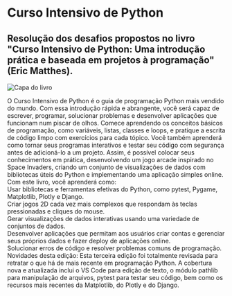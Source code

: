 # Curso Intensivo de Python
## Resolução dos desafios propostos no livro "Curso Intensivo de Python: Uma introdução prática e baseada em projetos à programação" (Eric Matthes).
<img align="Center" Alt="Capa do livro" src="https://m.media-amazon.com/images/I/71+zivhMZKL._AC_UF1000,1000_QL80_.jpg">
<p> O Curso Intensivo de Python é o guia de programação Python mais vendido do mundo. Com essa introdução rápida e abrangente, você será capaz de escrever, programar, solucionar problemas e desenvolver aplicações que funcionam num piscar de olhos.
Comece aprendendo os conceitos básicos de programação, como variáveis, listas, classes e loops, e pratique a escrita de código limpo com exercícios para cada tópico. Você também aprenderá como tornar seus programas interativos e testar seu código com segurança antes de adicioná-lo a um projeto. Assim, é possível colocar seus conhecimentos em prática, desenvolvendo um jogo arcade inspirado no Space Invaders, criando um conjunto de visualizações de dados com bibliotecas úteis do Python e implementando uma aplicação simples online.<br>
Com este livro, você aprenderá como:<br>
Usar bibliotecas e ferramentas efetivas do Python, como pytest, Pygame, Matplotlib, Plotly e Django.<br>
Criar jogos 2D cada vez mais complexos que respondam às teclas pressionadas e cliques do mouse.<br>
Gerar visualizações de dados interativas usando uma variedade de conjuntos de dados.<br>
Desenvolver aplicações que permitam aos usuários criar contas e gerenciar seus próprios dados e fazer deploy de aplicações online.<br>
Solucionar erros de código e resolver problemas comuns de programação.<br>
Novidades desta edição: Esta terceira edição foi totalmente revisada para retratar o que há de mais recente em programação Python. A cobertura nova e atualizada inclui o VS Code para edição de texto, o módulo pathlib para manipulação de arquivos, pytest para testar seu código, bem como os recursos mais recentes da Matplotlib, do Plotly e do Django.</p>
